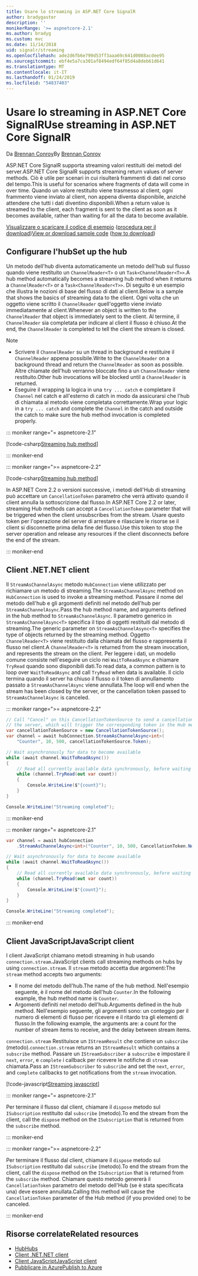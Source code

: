 ```yaml
---
title: Usare lo streaming in ASP.NET Core SignalR
author: bradygaster
description: ''
monikerRange: '>= aspnetcore-2.1'
ms.author: bradyg
ms.custom: mvc
ms.date: 11/14/2018
uid: signalr/streaming
ms.openlocfilehash: ade2d6fb6e799d53ff3aaa69c641d0088acdee95
ms.sourcegitcommit: ebf4e5a7ca301af8494edf64f85d4a8deb61d641
ms.translationtype: MT
ms.contentlocale: it-IT
ms.lasthandoff: 01/24/2019
ms.locfileid: "54837403"
---
```

# <a name="use-streaming-in-aspnet-core-signalr"></a><span data-ttu-id="ff3de-102">Usare lo streaming in ASP.NET Core SignalR</span><span class="sxs-lookup"><span data-stu-id="ff3de-102">Use streaming in ASP.NET Core SignalR</span></span>

<span data-ttu-id="ff3de-103">Da [Brennan Conroy](https://github.com/BrennanConroy)</span><span class="sxs-lookup"><span data-stu-id="ff3de-103">By [Brennan Conroy](https://github.com/BrennanConroy)</span></span>

<span data-ttu-id="ff3de-104">ASP.NET Core SignalR supporta streaming valori restituiti dei metodi del server.</span><span class="sxs-lookup"><span data-stu-id="ff3de-104">ASP.NET Core SignalR supports streaming return values of server methods.</span></span> <span data-ttu-id="ff3de-105">Ciò è utile per scenari in cui risulterà frammenti di dati nel corso del tempo.</span><span class="sxs-lookup"><span data-stu-id="ff3de-105">This is useful for scenarios where fragments of data will come in over time.</span></span> <span data-ttu-id="ff3de-106">Quando un valore restituito viene trasmesso al client, ogni frammento viene inviato al client, non appena diventa disponibile, anziché attendere che tutti i dati diventino disponibili.</span><span class="sxs-lookup"><span data-stu-id="ff3de-106">When a return value is streamed to the client, each fragment is sent to the client as soon as it becomes available, rather than waiting for all the data to become available.</span></span>

<span data-ttu-id="ff3de-107">[Visualizzare o scaricare il codice di esempio](https://github.com/aspnet/Docs/tree/live/aspnetcore/signalr/streaming/sample) ([procedura per il download](xref:index#how-to-download-a-sample))</span><span class="sxs-lookup"><span data-stu-id="ff3de-107">[View or download sample code](https://github.com/aspnet/Docs/tree/live/aspnetcore/signalr/streaming/sample) ([how to download](xref:index#how-to-download-a-sample))</span></span>

## <a name="set-up-the-hub"></a><span data-ttu-id="ff3de-108">Configurare l'hub</span><span class="sxs-lookup"><span data-stu-id="ff3de-108">Set up the hub</span></span>

<span data-ttu-id="ff3de-109">Un metodo dell'hub diventa automaticamente un metodo dell'hub sul flusso quando viene restituito un `ChannelReader<T>` o un `Task<ChannelReader<T>>`.</span><span class="sxs-lookup"><span data-stu-id="ff3de-109">A hub method automatically becomes a streaming hub method when it returns a `ChannelReader<T>` or a `Task<ChannelReader<T>>`.</span></span> <span data-ttu-id="ff3de-110">Di seguito è un esempio che illustra le nozioni di base del flusso di dati al client.</span><span class="sxs-lookup"><span data-stu-id="ff3de-110">Below is a sample that shows the basics of streaming data to the client.</span></span> <span data-ttu-id="ff3de-111">Ogni volta che un oggetto viene scritto il `ChannelReader` quell'oggetto viene inviato immediatamente al client.</span><span class="sxs-lookup"><span data-stu-id="ff3de-111">Whenever an object is written to the `ChannelReader` that object is immediately sent to the client.</span></span> <span data-ttu-id="ff3de-112">Al termine, il `ChannelReader` sia completata per indicare al client il flusso è chiuso.</span><span class="sxs-lookup"><span data-stu-id="ff3de-112">At the end, the `ChannelReader` is completed to tell the client the stream is closed.</span></span>

> [!NOTE]
> * <span data-ttu-id="ff3de-113">Scrivere il `ChannelReader` su un thread in background e restituire il `ChannelReader` appena possibile.</span><span class="sxs-lookup"><span data-stu-id="ff3de-113">Write to the `ChannelReader` on a background thread and return the `ChannelReader` as soon as possible.</span></span> <span data-ttu-id="ff3de-114">Altre chiamate dell'hub verranno bloccate fino a un `ChannelReader` viene restituito.</span><span class="sxs-lookup"><span data-stu-id="ff3de-114">Other hub invocations will be blocked until a `ChannelReader` is returned.</span></span>
> * <span data-ttu-id="ff3de-115">Eseguire il wrapping la logica in una `try ... catch` e completare il `Channel` nel catch e all'esterno di catch in modo da assicurarsi che l'hub di chiamata al metodo viene completata correttamente.</span><span class="sxs-lookup"><span data-stu-id="ff3de-115">Wrap your logic in a `try ... catch` and complete the `Channel` in the catch and outside the catch to make sure the hub method invocation is completed properly.</span></span>

::: moniker range="= aspnetcore-2.1"

[!code-csharp[Streaming hub method](streaming/sample/Hubs/StreamHub.aspnetcore21.cs?name=snippet1)]

::: moniker-end

::: moniker range=">= aspnetcore-2.2"

[!code-csharp[Streaming hub method](streaming/sample/Hubs/StreamHub.cs?name=snippet1)]

<span data-ttu-id="ff3de-116">In ASP.NET Core 2.2 o versioni successive, i metodi dell'Hub di streaming può accettare un `CancellationToken` parametro che verrà attivato quando il client annulla la sottoscrizione dal flusso.</span><span class="sxs-lookup"><span data-stu-id="ff3de-116">In ASP.NET Core 2.2 or later, streaming Hub methods can accept a `CancellationToken` parameter that will be triggered when the client unsubscribes from the stream.</span></span> <span data-ttu-id="ff3de-117">Usare questo token per l'operazione del server di arrestare e rilasciare le risorse se il client si disconnette prima della fine del flusso.</span><span class="sxs-lookup"><span data-stu-id="ff3de-117">Use this token to stop the server operation and release any resources if the client disconnects before the end of the stream.</span></span>

::: moniker-end

## <a name="net-client"></a><span data-ttu-id="ff3de-118">Client .NET</span><span class="sxs-lookup"><span data-stu-id="ff3de-118">.NET client</span></span>

<span data-ttu-id="ff3de-119">Il `StreamAsChannelAsync` metodo `HubConnection` viene utilizzato per richiamare un metodo di streaming.</span><span class="sxs-lookup"><span data-stu-id="ff3de-119">The `StreamAsChannelAsync` method on `HubConnection` is used to invoke a streaming method.</span></span> <span data-ttu-id="ff3de-120">Passare il nome del metodo dell'hub e gli argomenti definiti nel metodo dell'hub per `StreamAsChannelAsync`.</span><span class="sxs-lookup"><span data-stu-id="ff3de-120">Pass the hub method name, and arguments defined in the hub method to `StreamAsChannelAsync`.</span></span> <span data-ttu-id="ff3de-121">Il parametro generico in `StreamAsChannelAsync<T>` specifica il tipo di oggetti restituiti dal metodo di streaming.</span><span class="sxs-lookup"><span data-stu-id="ff3de-121">The generic parameter on `StreamAsChannelAsync<T>` specifies the type of objects returned by the streaming method.</span></span> <span data-ttu-id="ff3de-122">Oggetto `ChannelReader<T>` viene restituito dalla chiamata del flusso e rappresenta il flusso nel client.</span><span class="sxs-lookup"><span data-stu-id="ff3de-122">A `ChannelReader<T>` is returned from the stream invocation, and represents the stream on the client.</span></span> <span data-ttu-id="ff3de-123">Per leggere i dati, un modello comune consiste nell'eseguire un ciclo nei `WaitToReadAsync` e chiamare `TryRead` quando sono disponibili dati.</span><span class="sxs-lookup"><span data-stu-id="ff3de-123">To read data, a common pattern is to loop over `WaitToReadAsync` and call `TryRead` when data is available.</span></span> <span data-ttu-id="ff3de-124">Il ciclo termina quando il server ha chiuso il flusso o il token di annullamento passato a `StreamAsChannelAsync` viene annullata.</span><span class="sxs-lookup"><span data-stu-id="ff3de-124">The loop will end when the stream has been closed by the server, or the cancellation token passed to `StreamAsChannelAsync` is canceled.</span></span>

::: moniker range=">= aspnetcore-2.2"

```csharp
// Call "Cancel" on this CancellationTokenSource to send a cancellation message to 
// the server, which will trigger the corresponding token in the Hub method.
var cancellationTokenSource = new CancellationTokenSource();
var channel = await hubConnection.StreamAsChannelAsync<int>(
    "Counter", 10, 500, cancellationTokenSource.Token);

// Wait asynchronously for data to become available
while (await channel.WaitToReadAsync())
{
    // Read all currently available data synchronously, before waiting for more data
    while (channel.TryRead(out var count))
    {
        Console.WriteLine($"{count}");
    }
}

Console.WriteLine("Streaming completed");
```

::: moniker-end

::: moniker range="= aspnetcore-2.1"

```csharp
var channel = await hubConnection
    .StreamAsChannelAsync<int>("Counter", 10, 500, CancellationToken.None);

// Wait asynchronously for data to become available
while (await channel.WaitToReadAsync())
{
    // Read all currently available data synchronously, before waiting for more data
    while (channel.TryRead(out var count))
    {
        Console.WriteLine($"{count}");
    }
}

Console.WriteLine("Streaming completed");
```

::: moniker-end

## <a name="javascript-client"></a><span data-ttu-id="ff3de-125">Client JavaScript</span><span class="sxs-lookup"><span data-stu-id="ff3de-125">JavaScript client</span></span>

<span data-ttu-id="ff3de-126">I client JavaScript chiamano metodi streaming in hub usando `connection.stream`.</span><span class="sxs-lookup"><span data-stu-id="ff3de-126">JavaScript clients call streaming methods on hubs by using `connection.stream`.</span></span> <span data-ttu-id="ff3de-127">Il `stream` metodo accetta due argomenti:</span><span class="sxs-lookup"><span data-stu-id="ff3de-127">The `stream` method accepts two arguments:</span></span>

* <span data-ttu-id="ff3de-128">Il nome del metodo dell'hub.</span><span class="sxs-lookup"><span data-stu-id="ff3de-128">The name of the hub method.</span></span> <span data-ttu-id="ff3de-129">Nell'esempio seguente, è il nome del metodo dell'hub `Counter`.</span><span class="sxs-lookup"><span data-stu-id="ff3de-129">In the following example, the hub method name is `Counter`.</span></span>
* <span data-ttu-id="ff3de-130">Argomenti definiti nel metodo dell'hub.</span><span class="sxs-lookup"><span data-stu-id="ff3de-130">Arguments defined in the hub method.</span></span> <span data-ttu-id="ff3de-131">Nell'esempio seguente, gli argomenti sono: un conteggio per il numero di elementi di flusso per ricevere e il ritardo tra gli elementi di flusso.</span><span class="sxs-lookup"><span data-stu-id="ff3de-131">In the following example, the arguments are: a count for the number of stream items to receive, and the delay between stream items.</span></span>

<span data-ttu-id="ff3de-132">`connection.stream` Restituisce un `IStreamResult` che contiene un `subscribe` (metodo).</span><span class="sxs-lookup"><span data-stu-id="ff3de-132">`connection.stream` returns an `IStreamResult` which contains a `subscribe` method.</span></span> <span data-ttu-id="ff3de-133">Passare un `IStreamSubscriber` a `subscribe` e impostare il `next`, `error`, e `complete` i callback per ricevere le notifiche di `stream` chiamata.</span><span class="sxs-lookup"><span data-stu-id="ff3de-133">Pass an `IStreamSubscriber` to `subscribe` and set the `next`, `error`, and `complete` callbacks to get notifications from the `stream` invocation.</span></span>

[!code-javascript[Streaming javascript](streaming/sample/wwwroot/js/stream.js?range=19-36)]

::: moniker range="= aspnetcore-2.1"

<span data-ttu-id="ff3de-134">Per terminare il flusso dal client, chiamare il `dispose` metodo sul `ISubscription` restituito dal `subscribe` (metodo).</span><span class="sxs-lookup"><span data-stu-id="ff3de-134">To end the stream from the client, call the `dispose` method on the `ISubscription` that is returned from the `subscribe` method.</span></span>

::: moniker-end

::: moniker range=">= aspnetcore-2.2"

<span data-ttu-id="ff3de-135">Per terminare il flusso dal client, chiamare il `dispose` metodo sul `ISubscription` restituito dal `subscribe` (metodo).</span><span class="sxs-lookup"><span data-stu-id="ff3de-135">To end the stream from the client, call the `dispose` method on the `ISubscription` that is returned from the `subscribe` method.</span></span> <span data-ttu-id="ff3de-136">Chiamare questo metodo genererà il `CancellationToken` parametro del metodo dell'Hub (se è stata specificata una) deve essere annullata.</span><span class="sxs-lookup"><span data-stu-id="ff3de-136">Calling this method will cause the `CancellationToken` parameter of the Hub method (if you provided one) to be canceled.</span></span>

::: moniker-end

## <a name="related-resources"></a><span data-ttu-id="ff3de-137">Risorse correlate</span><span class="sxs-lookup"><span data-stu-id="ff3de-137">Related resources</span></span>

* [<span data-ttu-id="ff3de-138">Hub</span><span class="sxs-lookup"><span data-stu-id="ff3de-138">Hubs</span></span>](xref:signalr/hubs)
* [<span data-ttu-id="ff3de-139">Client .NET</span><span class="sxs-lookup"><span data-stu-id="ff3de-139">.NET client</span></span>](xref:signalr/dotnet-client)
* [<span data-ttu-id="ff3de-140">Client JavaScript</span><span class="sxs-lookup"><span data-stu-id="ff3de-140">JavaScript client</span></span>](xref:signalr/javascript-client)
* [<span data-ttu-id="ff3de-141">Pubblicare in Azure</span><span class="sxs-lookup"><span data-stu-id="ff3de-141">Publish to Azure</span></span>](xref:signalr/publish-to-azure-web-app)

